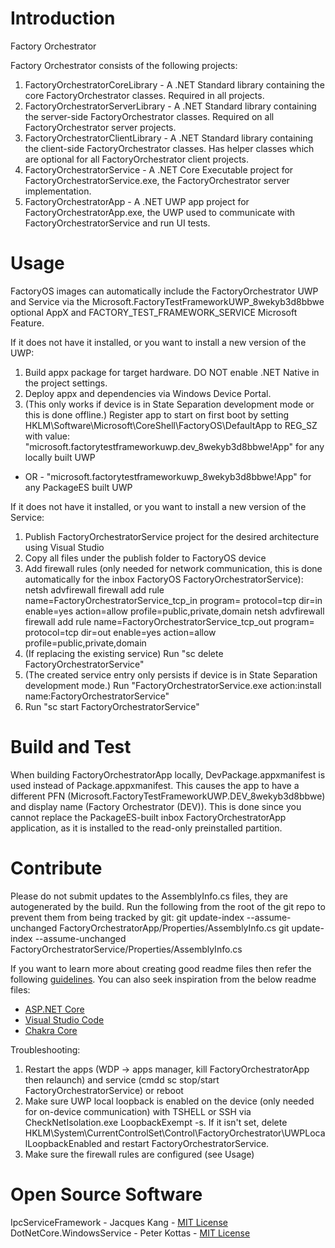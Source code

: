 # Introduction 
Factory Orchestrator

Factory Orchestrator consists of the following projects:
1) FactoryOrchestratorCoreLibrary - A .NET Standard library containing the core FactoryOrchestrator classes. Required in all projects.
2) FactoryOrchestratorServerLibrary - A .NET Standard library containing the server-side FactoryOrchestrator classes. Required on all FactoryOrchestrator server projects.
3) FactoryOrchestratorClientLibrary - A .NET Standard library containing the client-side FactoryOrchestrator classes. Has helper classes which are optional for all FactoryOrchestrator client projects.
4) FactoryOrchestratorService - A .NET Core Executable project for FactoryOrchestratorService.exe, the FactoryOrchestrator server implementation.
5) FactoryOrchestratorApp - A .NET UWP app project for FactoryOrchestratorApp.exe, the UWP used to communicate with FactoryOrchestratorService and run UI tests.

# Usage
FactoryOS images can automatically include the FactoryOrchestrator UWP and Service via the Microsoft.FactoryTestFrameworkUWP_8wekyb3d8bbwe optional AppX and FACTORY_TEST_FRAMEWORK_SERVICE Microsoft Feature.

If it does not have it installed, or you want to install a new version of the UWP:
1) Build appx package for target hardware. DO NOT enable .NET Native in the project settings.
2) Deploy appx and dependencies via Windows Device Portal.
3) (This only works if device is in State Separation development mode or this is done offline.) Register app to start on first boot by setting HKLM\Software\Microsoft\CoreShell\FactoryOS\DefaultApp to REG_SZ with value:
"microsoft.factorytestframeworkuwp.dev_8wekyb3d8bbwe!App" for any locally built UWP
- OR - 
"microsoft.factorytestframeworkuwp_8wekyb3d8bbwe!App" for any PackageES built UWP

If it does not have it installed, or you want to install a new version of the Service:
1) Publish FactoryOrchestratorService project for the desired architecture using Visual Studio
2) Copy all files under the publish folder to FactoryOS device
3) Add firewall rules (only needed for network communication, this is done automatically for the inbox FactoryOS FactoryOrchestratorService):
netsh advfirewall firewall add rule name=FactoryOrchestratorService_tcp_in program=<Path to FactoryOrchestratorService.exe> protocol=tcp dir=in enable=yes action=allow profile=public,private,domain
netsh advfirewall firewall add rule name=FactoryOrchestratorService_tcp_out program=<Path to FactoryOrchestratorService.exe> protocol=tcp dir=out enable=yes action=allow profile=public,private,domain
4) (If replacing the existing service) Run "sc delete FactoryOrchestratorService" 
5) (The created service entry only persists if device is in State Separation development mode.) Run "FactoryOrchestratorService.exe action:install name:FactoryOrchestratorService" 
6) Run "sc start FactoryOrchestratorService"

# Build and Test
When building FactoryOrchestratorApp locally, DevPackage.appxmanifest is used instead of Package.appxmanifest. This causes the app to have a different PFN (Microsoft.FactoryTestFrameworkUWP.DEV_8wekyb3d8bbwe) and display name (Factory Orchestrator (DEV)).
This is done since you cannot replace the PackageES-built inbox FactoryOrchestratorApp application, as it is installed to the read-only preinstalled partition.

# Contribute
Please do not submit updates to the AssemblyInfo.cs files, they are autogenerated by the build. Run the following from the root of the git repo to prevent them from being tracked by git:
git update-index --assume-unchanged FactoryOrchestratorApp/Properties/AssemblyInfo.cs
git update-index --assume-unchanged FactoryOrchestratorService/Properties/AssemblyInfo.cs

If you want to learn more about creating good readme files then refer the following [guidelines](https://www.visualstudio.com/en-us/docs/git/create-a-readme). You can also seek inspiration from the below readme files:
- [ASP.NET Core](https://github.com/aspnet/Home)
- [Visual Studio Code](https://github.com/Microsoft/vscode)
- [Chakra Core](https://github.com/Microsoft/ChakraCore)

Troubleshooting:
1.	Restart the apps (WDP -> apps manager, kill FactoryOrchestratorApp then relaunch) and service (cmdd sc stop/start FactoryOrchestratorService) or reboot
2.	Make sure UWP local loopback is enabled on the device (only needed for on-device communication) with TSHELL or SSH via CheckNetIsolation.exe LoopbackExempt -s. If it isn't set, delete HKLM\System\CurrentControlSet\Control\FactoryOrchestrator\UWPLocalLoopbackEnabled and restart FactoryOrchestratorService.
3.  Make sure the firewall rules are configured (see Usage)


# Open Source Software
IpcServiceFramework - Jacques Kang - [MIT License](https://github.com/jacqueskang/IpcServiceFramework/blob/develop/LICENSE)
DotNetCore.WindowsService - Peter Kottas - [MIT License](https://github.com/PeterKottas/DotNetCore.WindowsService/blob/master/LICENSE)